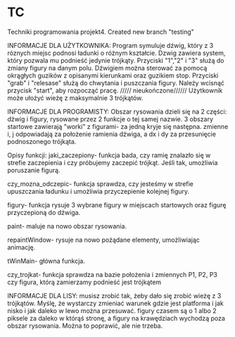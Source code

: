 # TC
Techniki programowania projekt4.
 Created new branch "testing"
 
 
INFORMACJE DLA UŻYTKOWNIKA:
Program symuluje dźwig, który z 3 róznych miejsc podnosi ładunki o różnym kształcie.
Dzwig zawiera system, który pozwala mu podnieść jedynie trójkąty.
Przyciski "1","2" i "3" służą do zmiany figury na danym polu.
Dźwigiem można sterować za pomocą okrągłych guzików z opisanymi kierunkami oraz guzikiem stop.
Przyciski "grab" i "relesase" służą do chwytania i puszczania figury.
Należy wcisnąć przycisk "start", aby rozpocząć pracę.
///// nieukończone//////
Użytkownik może ułożyć wieżę z maksymalnie 3 trójkątów.

INFORMACJE DLA PROGRAMISTY:
Obszar rysowania dzieli się na 2 części: dźwig i figury, rysowane przez 2 funkcje o tej samej nazwie.
3 obszary startowe zawierają "worki" z figurami- za jedną kryje się następna.
zmienne i, j odpowiadają za położenie ramienia dźwiga, a dx i dy za przesunięcie podnoszonego trójkąta.

Opisy funkcji:
jaki_zaczepiony- funkcja bada, czy ramię znalazło się w strefie zaczepienia i czy próbujemy zaczepić trójkąt. Jeśli tak, umożliwia poruszanie figurą.

czy_mozna_odczepic- funkcja sprawdza, czy jesteśmy w strefie upuszczania ładunku i umożliwia przyczepienie kolejnej figury.

figury- funkcja rysuje 3 wybrane figury w miejscach startowych oraz figurę przyczepioną do dźwiga. 

paint- maluje na nowo obszar rysowania.

repaintWindow- rysuje na nowo pożądane elementy, umożliwiając animację.

tWinMain- główna funkcja.

czy_trojkat- funkcja sprawdza na bazie położenia i zmiennych P1, P2, P3 czy figura, którą zamierzamy podnieść jest trójkątem 

INFORMACJE DLA LISY:
musisz zrobić tak, żeby dało się zrobić wieżę z 3 trójkątów. Myślę, że wystarczy zmieniać warunek gdzie jest platforma i jak nisko i jak daleko w lewo można przesuwać.
figury czasem są o 1 albo 2 piksele za daleko w którąś stronę, a figury na krawędziach wychodzą poza obszar rysowania. Można to poprawić, ale nie trzeba.
